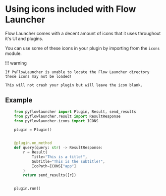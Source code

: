 # Using icons included with Flow Launcher

Flow Launcher comes with a decent amount of icons that it uses throughout it's UI and plugins.

You can use some of these icons in your plugin by importing from the `icons` module.

!!! warning

    If PyFlowLauncher is unable to locate the Flow Launcher directory these icons may not be loaded!

    This will not crash your plugin but will leave the icon blank.

## Example

```py
    from pyflowlauncher import Plugin, Result, send_results
    from pyflowlauncher.result import ResultResponse
    from pyflowlauncher.icons import ICONS

    plugin = Plugin()


    @plugin.on_method
    def query(query: str) -> ResultResponse:
        r = Result(
            Title="This is a title!",
            SubTitle="This is the subtitle!",
            IcoPath=ICONS["app"]
        )
        return send_results([r])


    plugin.run()
```
